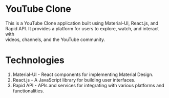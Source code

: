 # YouTube Clone
  This is a YouTube Clone application built using Material-UI, React.js, and Rapid API. It provides a platform for users to explore, watch, and interact with  
  videos, channels, and the YouTube community.

# Technologies
  1. Material-UI - React components for implementing Material Design.  
  2. React.js - A JavaScript library for building user interfaces.  
  3. Rapid API - APIs and services for integrating with various platforms and functionalities.  
